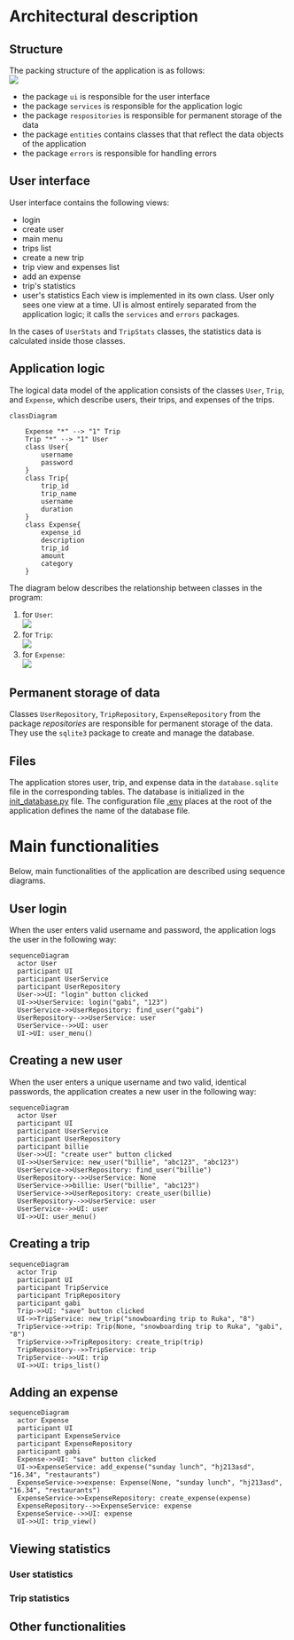 # Architectural description

## Structure
The packing structure of the application is as follows: </br>
<img src="pictures/subfolders-structure.png"> </br>
- the package `ui` is responsible for the user interface
- the package `services` is responsible for the application logic
- the package `respositories` is responsible for permanent storage of the data
- the package `entities` contains classes that that reflect the data objects of the application
- the package `errors` is responsible for handling errors

## User interface
User interface contains the following views:
- login 
- create user
- main menu
- trips list
- create a new trip
- trip view and expenses list
- add an expense
- trip's statistics
- user's statistics
Each view is implemented in its own class. User only sees one view at a time. UI is almost entirely separated from the application logic; it calls the `services` and `errors` packages. 

In the cases of `UserStats` and `TripStats` classes, the statistics data is calculated inside those classes.  

## Application logic
The logical data model of the application consists of the classes `User`, `Trip`, and `Expense`, which describe users, their trips, and expenses of the trips.

```mermaid
classDiagram
    
    Expense "*" --> "1" Trip
    Trip "*" --> "1" User
    class User{
        username
        password
    }
    class Trip{
        trip_id
        trip_name
        username
        duration
    }
    class Expense{
        expense_id
        description
        trip_id
        amount
        category
    }
```

The diagram below describes the relationship between classes in the program: 
1. for `User`: </br>
<img src="pictures/user-service-diagram.png"> </br>
2. for `Trip`: </br>
<img src="pictures/trip-service-diagram.png"> </br>
3. for `Expense`: </br>
<img src="pictures/expense-service-diagram.png"> </br>

## Permanent storage of data
Classes `UserRepository`, `TripRepository`, `ExpenseRepository` from the package *repositories* are responsible for permanent storage of the data. They use the `sqlite3` package to create and manage the database.

## Files
The application stores user, trip, and expense data in the `database.sqlite` file in the corresponding tables. The database is initialized in the [init_database.py](https://github.com/gabikakol/software-dev-exercises/blob/main/travel-budget-app/src/init_database.py) file. The configuration file [.env](https://github.com/gabikakol/software-dev-exercises/blob/main/travel-budget-app/.env) places at the root of the application defines the name of the database file.

# Main functionalities
Below, main functionalities of the application are described using sequence diagrams. 

## User login
When the user enters valid username and password, the application logs the user in the following way: 

```mermaid
sequenceDiagram
  actor User
  participant UI
  participant UserService
  participant UserRepository
  User->>UI: "login" button clicked
  UI->>UserService: login("gabi", "123")
  UserService->>UserRepository: find_user("gabi")
  UserRepository-->>UserService: user
  UserService-->>UI: user
  UI->UI: user_menu()
```

## Creating a new user
When the user enters a unique username and two valid, identical passwords, the application creates a new user in the following way:

```mermaid
sequenceDiagram
  actor User
  participant UI
  participant UserService
  participant UserRepository
  participant billie
  User->>UI: "create user" button clicked
  UI->>UserService: new_user("billie", "abc123", "abc123")
  UserService->>UserRepository: find_user("billie")
  UserRepository-->>UserService: None
  UserService->>billie: User("billie", "abc123")
  UserService->>UserRepository: create_user(billie)
  UserRepository-->>UserService: user
  UserService-->>UI: user
  UI->>UI: user_menu()
```

## Creating a trip

```mermaid
sequenceDiagram
  actor Trip
  participant UI
  participant TripService
  participant TripRepository
  participant gabi
  Trip->>UI: "save" button clicked
  UI->>TripService: new_trip("snowboarding trip to Ruka", "8")
  TripService->>trip: Trip(None, "snowboarding trip to Ruka", "gabi", "8")
  TripService->>TripRepository: create_trip(trip)
  TripRepository-->>TripService: trip
  TripService-->>UI: trip
  UI->>UI: trips_list()
```

## Adding an expense
```mermaid
sequenceDiagram
  actor Expense
  participant UI
  participant ExpenseService
  participant ExpenseRepository
  participant gabi
  Expense->>UI: "save" button clicked
  UI->>ExpenseService: add_expense("sunday lunch", "hj213asd", "16.34", "restaurants")
  ExpenseService->>expense: Expense(None, "sunday lunch", "hj213asd", "16.34", "restaurants")
  ExpenseService->>ExpenseRepository: create_expense(expense)
  ExpenseRepository-->>ExpenseService: expense
  ExpenseService-->>UI: expense
  UI->>UI: trip_view()
```

## Viewing statistics

### User statistics

### Trip statistics

## Other functionalities
